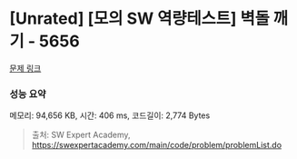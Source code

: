 # [Unrated] [모의 SW 역량테스트] 벽돌 깨기 - 5656 

[문제 링크](https://swexpertacademy.com/main/code/problem/problemDetail.do?contestProbId=AWXRQm6qfL0DFAUo) 

### 성능 요약

메모리: 94,656 KB, 시간: 406 ms, 코드길이: 2,774 Bytes



> 출처: SW Expert Academy, https://swexpertacademy.com/main/code/problem/problemList.do